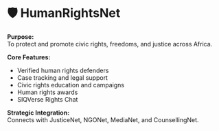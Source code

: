 # 🛡️ HumanRightsNet

**Purpose:**  
To protect and promote civic rights, freedoms, and justice across Africa.

**Core Features:**
- Verified human rights defenders
- Case tracking and legal support
- Civic rights education and campaigns
- Human rights awards
- SIQVerse Rights Chat

**Strategic Integration:**  
Connects with JusticeNet, NGONet, MediaNet, and CounsellingNet.
